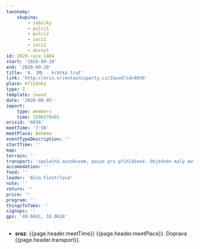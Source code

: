 ```yaml
---
taxonomy:
    skupina:
        - zabicky
        - pulci1
        - pulci2
        - zaci1
        - zaci2
        - dorost
id: 2020-race_1484
start: '2020-09-28'
end: '2020-09-28'
title: '4. JML - krátká trať'
link: 'http://oris.orientacnisporty.cz/Zavod?id=6036'
place: Křižánky
type: Z
template: zavod
date: '2020-08-05'
import:
    type: members
    time: 1596578401
orisid: '6036'
meetTime: '7:50'
meetPlace: Bohéma
eventTypeDescription: ''
startTime: ''
map: ''
terrain: ''
transport: 'společná autobusem, pouze pro přihlášené. Objednán malý autobus pro 19 cestujících. Vedoucí SD je Mira Beránek.'
accomodation: ''
food: ''
leader: 'Alča Finstrlová'
note: ''
return: ''
price: ''
program: ''
thingsToTake: ''
signups: ''
gps: '49.6841, 16.0628'
---
```


* **sraz**: {{page.header.meetTime}} {{page.header.meetPlace}}. Doprava {{page.header.transport}}.
